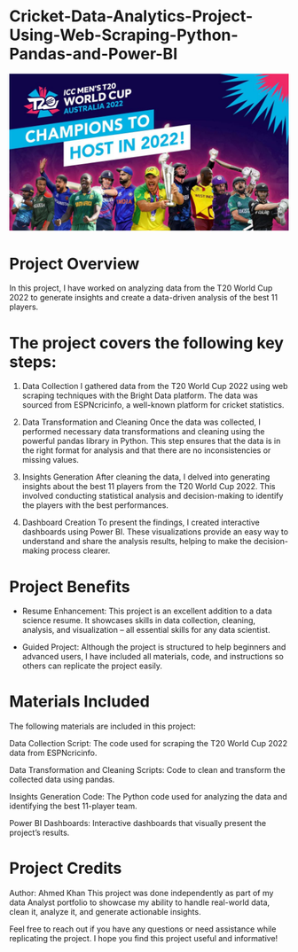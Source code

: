 # Cricket-Data-Analytics-Project-Using-Web-Scraping-Python-Pandas-and-Power-BI
![logo](cricket.jpeg)

# Project Overview

In this project, I have worked on analyzing data from the T20 World Cup 2022 to generate insights and create a data-driven analysis of the best 11 players.

# The project covers the following key steps:

1. Data Collection
I gathered data from the T20 World Cup 2022 using web scraping techniques with the Bright Data platform. The data was sourced from ESPNcricinfo, a well-known platform for cricket statistics.

2. Data Transformation and Cleaning
Once the data was collected, I performed necessary data transformations and cleaning using the powerful pandas library in Python. This step ensures that the data is in the right format for analysis and that there are no inconsistencies or missing values.

3. Insights Generation
After cleaning the data, I delved into generating insights about the best 11 players from the T20 World Cup 2022. This involved conducting statistical analysis and decision-making to identify the players with the best performances.

4. Dashboard Creation
To present the findings, I created interactive dashboards using Power BI. These visualizations provide an easy way to understand and share the analysis results, helping to make the decision-making process clearer.


# Project Benefits

- Resume Enhancement: This project is an excellent addition to a data science resume. It showcases skills in data collection, cleaning, analysis, and visualization – all essential skills for any data scientist.

- Guided Project: Although the project is structured to help beginners and advanced users, I have included all materials, code, and instructions so others can replicate the project easily.

# Materials Included
The following materials are included in this project:

Data Collection Script: The code used for scraping the T20 World Cup 2022 data from ESPNcricinfo.

Data Transformation and Cleaning Scripts: Code to clean and transform the collected data using pandas.

Insights Generation Code: The Python code used for analyzing the data and identifying the best 11-player team.

Power BI Dashboards: Interactive dashboards that visually present the project’s results.



# Project Credits

Author: Ahmed Khan
This project was done independently as part of my data Analyst portfolio to showcase my ability to handle real-world data, clean it, analyze it, and generate actionable insights.

Feel free to reach out if you have any questions or need assistance while replicating the project. I hope you find this project useful and informative!

